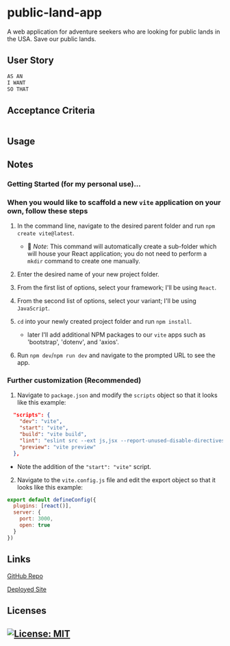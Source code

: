 # public-land-app
A web application for adventure seekers who are looking for public lands in the USA. Save our public lands. 

## User Story

```md
AS AN 
I WANT 
SO THAT 
```

## Acceptance Criteria

```md

```

## Usage




## Notes

### Getting Started (for my personal use)...

### When you would like to scaffold a new `vite` application on your own, follow these steps

1. In the command line, navigate to the desired parent folder and run `npm create vite@latest`.

    * 🔑 *Note*: This command will automatically create a sub-folder which will house your React application; you do not need to perform a `mkdir` command to create one manually.

2. Enter the desired name of your new project folder.

3. From the first list of options, select your framework; I'll be using `React`.

4. From the second list of options, select your variant; I'll be using `JavaScript`.

5. `cd` into your newly created project folder and run `npm install`.

    * later I'll add additional NPM packages to our `vite` apps such as 'bootstrap', 'dotenv', and 'axios'.

6. Run `npm dev`/`npm run dev` and navigate to the prompted URL to see the app.

### Further customization (Recommended)

1. Navigate to `package.json` and modify the `scripts` object so that it looks like this example:

```json
  "scripts": {
    "dev": "vite",
    "start": "vite",
    "build": "vite build",
    "lint": "eslint src --ext js,jsx --report-unused-disable-directives --max-warnings 0",
    "preview": "vite preview"
  },
```

* Note the addition of the `"start": "vite"` script.

2. Navigate to the `vite.config.js` file and edit the export object so that it looks like this example:

```js
export default defineConfig({
  plugins: [react()],
  server: {
    port: 3000,
    open: true
  }
})
```

## Links

[GitHub Repo]()

[Deployed Site]() 

## Licenses

## [![License: MIT](https://img.shields.io/badge/License-MIT-yellow.svg)](https://opensource.org/licenses/MIT)